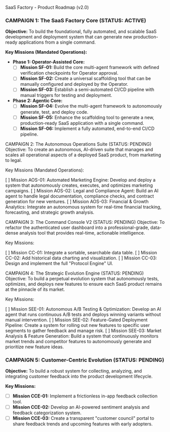 SaaS Factory - Product Roadmap (v2.0)

### CAMPAIGN 1: The SaaS Factory Core (STATUS: ACTIVE)
**Objective:** To build the foundational, fully automated, and scalable SaaS development and deployment system that can generate new production-ready applications from a single command.

**Key Missions (Mandated Operations):**

* **Phase 1: Operator-Assisted Core:**
    * [ ] **Mission SF-01:** Build the core multi-agent framework with defined verification checkpoints for Operator approval.
    * [ ] **Mission SF-02:** Create a universal scaffolding tool that can be manually configured and deployed by the Operator.
    * [ ] **Mission SF-03:** Establish a semi-automated CI/CD pipeline with manual triggers for testing and deployment.
* **Phase 2: Agentic Core:**
    * [ ] **Mission SF-04:** Evolve the multi-agent framework to autonomously generate, test, and deploy code.
    * [ ] **Mission SF-05:** Enhance the scaffolding tool to generate a new, production-ready SaaS application with a single command.
    * [ ] **Mission SF-06:** Implement a fully automated, end-to-end CI/CD pipeline.

CAMPAIGN 2: The Autonomous Operations Suite (STATUS: PENDING)
Objective: To create an autonomous, AI-driven suite that manages and scales all operational aspects of a deployed SaaS product, from marketing to legal.

Key Missions (Mandated Operations):

[ ] Mission AOS-01: Automated Marketing Engine: Develop and deploy a system that autonomously creates, executes, and optimizes marketing campaigns.
[ ] Mission AOS-02: Legal and Compliance Agent: Build an AI agent to handle legal documentation, compliance checks, and contract generation for new ventures.
[ ] Mission AOS-03: Financial & Growth Analytics: Integrate an autonomous system for real-time financial tracking, forecasting, and strategic growth analysis.

CAMPAIGN 3: The Command Console V2 (STATUS: PENDING)
Objective: To refactor the authenticated user dashboard into a professional-grade, data-dense analysis tool that provides real-time, actionable intelligence.

Key Missions:

[ ] Mission CC-01: Integrate a sortable, searchable data table.
[ ] Mission CC-02: Add historical data charting and visualization.
[ ] Mission CC-03: Design and implement the full "Protocol Engine" UI.

CAMPAIGN 4: The Strategic Evolution Engine (STATUS: PENDING)
Objective: To build a perpetual evolution system that autonomously tests, optimizes, and deploys new features to ensure each SaaS product remains at the pinnacle of its market.

Key Missions:

[ ] Mission SEE-01: Autonomous A/B Testing & Optimization: Develop an AI agent that runs continuous A/B tests and deploys winning variants without manual intervention.
[ ] Mission SEE-02: Feature-Gated Deployment Pipeline: Create a system for rolling out new features to specific user segments to gather feedback and manage risk.
[ ] Mission SEE-03: Market Analysis & Feature Generation: Build a system that continuously monitors market trends and competitor features to autonomously generate and prioritize new feature ideas.

### CAMPAIGN 5: Customer-Centric Evolution (STATUS: PENDING)
**Objective:** To build a robust system for collecting, analyzing, and integrating customer feedback into the product development lifecycle.

**Key Missions:**

* [ ] **Mission CCE-01:** Implement a frictionless in-app feedback collection tool.
* [ ] **Mission CCE-02:** Develop an AI-powered sentiment analysis and feedback categorization system.
* [ ] **Mission CCE-03:** Create a transparent "customer council" portal to share feedback trends and upcoming features with early adopters.